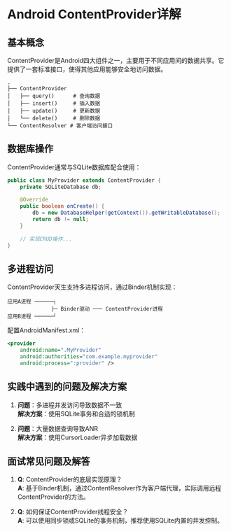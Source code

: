# Android ContentProvider详解

## 基本概念
ContentProvider是Android四大组件之一，主要用于不同应用间的数据共享。它提供了一套标准接口，使得其他应用能够安全地访问数据。

```
.
├── ContentProvider
│   ├── query()      # 查询数据
│   ├── insert()     # 插入数据  
│   ├── update()     # 更新数据
│   └── delete()     # 删除数据
└── ContentResolver # 客户端访问接口
```

## 数据库操作
ContentProvider通常与SQLite数据库配合使用：

```java
public class MyProvider extends ContentProvider {
    private SQLiteDatabase db;
    
    @Override
    public boolean onCreate() {
        db = new DatabaseHelper(getContext()).getWritableDatabase();
        return db != null;
    }
    
    // 实现CRUD操作...
}
```

## 多进程访问
ContentProvider天生支持多进程访问，通过Binder机制实现：

```
应用A进程 ──────┐
              ├─ Binder驱动 ─── ContentProvider进程
应用B进程 ──────┘
```

配置AndroidManifest.xml：
```xml
<provider
    android:name=".MyProvider"
    android:authorities="com.example.myprovider"
    android:process=":provider" />
```

## 实践中遇到的问题及解决方案

1. **问题**：多进程并发访问导致数据不一致  
   **解决方案**：使用SQLite事务和合适的锁机制

2. **问题**：大量数据查询导致ANR  
   **解决方案**：使用CursorLoader异步加载数据

## 面试常见问题及解答

1. **Q**: ContentProvider的底层实现原理？  
   **A**: 基于Binder机制，通过ContentResolver作为客户端代理，实际调用远程ContentProvider的方法。

2. **Q**: 如何保证ContentProvider线程安全？  
   **A**: 可以使用同步锁或SQLite的事务机制，推荐使用SQLite内置的并发控制。

